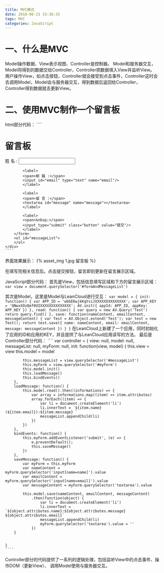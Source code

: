 ```yaml
---
title: MVC模式
date: 2018-06-21 15:36:33
tags: MVC
categories: JavaScript
---
```



# 一、什么是MVC
Model操作数据、View表示视图、Controller是控制器。
Model和服务器交互，Model将得到的数据交给Controller，Controller把数据填入View并监听View。
用户操作View，如点击按钮，Controller就会接受到点击事件，Controller这时会去调用Model，Model会与服务器交互，得到数据后返回给Controller，Controller得到数据就去更新View。

# 二、使用MVC制作一个留言板
<!-- more -->
html部分代码：
    ````
    <div id="formAndMessageList">
        <form id="myForm" class="basic-grey">
            <h1>留言板</h1>
            <label>
            <span>姓 名 :</span>
            <input id="name" type="text" name="name"/>
            </label>

            <label>
            <span>邮 箱 :</span>
            <input id="email" type="text" name="email"/>
            </label>

            <label>
            <span>留 言 :</span>
            <textarea id="message" name="message"></textarea>
            </label>

            <label>
            <span>&nbsp;</span>
            <input type="submit" class="button" value="提交"/>
            </label>
        </form>
        <ol id="messageList">
        </ol>
    </div>
    ````
界面效果展示：
{% asset_img 1.jpg 留言板 %}

在填写完相关信息后。点击提交按钮，留言即刻更新在留言展示区域。

JavaScript部分代码：
首先是View，包括信息填写区域和下方的留言展示区域：
    ````
    var view = document.querySelector('#formAndMessageList')
    ````

其次是Model，这里是Model与LeanCloud进行交互：
    ````
    var model = {
        init: function() {
            var APP_ID = 'wbGEKwjkKqYviJXXXXXXXXXXXXXX';
            var APP_KEY = 'QNwxXOzQmf0UIXXXXXXXXXXXXXX';
            AV.init({
                appId: APP_ID,
                appKey: APP_KEY
            })
        },
        read: function() {
            var query = new AV.Query('Test')
            return query.find()
        },
        save: function(nameContent, emailContent, messageContent) {
            var Test = AV.Object.extend('Test');
            var test = new Test();
            return test.save({
                name: nameContent,
                email: emailContent,
                message: messageContent
            })
        }
    }
    ````
在LeanCloud上新建了一个应用，同时初始化了应用的ID和应用的KEY，并且提供了与LeanCloud应用读写的方法。
最后是Controller部分代码：
    ````
    var controller = {
        view: null,
        model: null,
        messageList: null,
        myForm: null,
        init: function(view, model) {
            this.view = view
            this.model = model

            this.messageList = view.querySelector('#messageList')
            this.myForm = view.querySelector('#myForm')
            this.model.init()
            this.loadMessage()
            this.bindEvents()
        },
        loadMessage: function() {
            this.model.read().then((informations) => {
                var array = informations.map((item) => item.attributes)
                array.forEach((item) => {
                    var li = document.createElement('li')
                    li.innerText = `${item.name}(${item.email}):${item.message} `
                    messageList.appendChild(li)
                })
            })
        },
        bindEvents: function() {
            this.myForm.addEventListener('submit', (e) => {
                e.preventDefault();
                this.saveMessage()
            })
        },
        saveMessage: function() {
            var myForm = this.myForm
            var nameContent = myForm.querySelector('input[name=name]').value
            var emailContent = myForm.querySelector('input[name=email]').value
            var messageContent = myForm.querySelector('textarea').value

            this.model.save(nameContent, emailContent, messageContent)
                .then(function(object) {
                    var li = document.createElement('li')
                    li.innerText = `${object.attributes.name}:${object.attributes.message} ${object.attributes.email}`
                    messageList.appendChild(li)
                    myForm.querySelector('textarea').value = ''
                })
        }


    }
    ````

Controller部分的代码提供了一系列的逻辑处理，包括监听View中的点击事件、操作DOM（更新View）、
调用Model使用与服务器交互。
